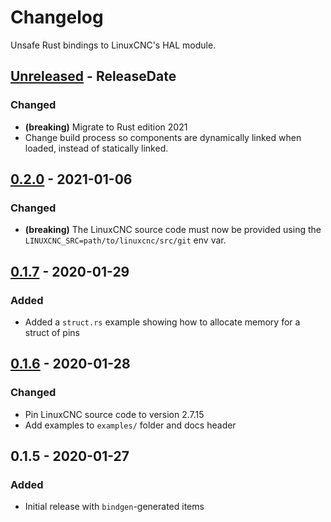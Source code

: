 # Changelog

Unsafe Rust bindings to LinuxCNC's HAL module.

<!-- next-header -->

## [Unreleased] - ReleaseDate

### Changed

- **(breaking)** Migrate to Rust edition 2021
- Change build process so components are dynamically linked when loaded, instead of statically
  linked.

## [0.2.0] - 2021-01-06

### Changed

- **(breaking)** The LinuxCNC source code must now be provided using the
  `LINUXCNC_SRC=path/to/linuxcnc/src/git` env var.

## [0.1.7] - 2020-01-29

### Added

- Added a `struct.rs` example showing how to allocate memory for a struct of pins

## [0.1.6] - 2020-01-28

### Changed

- Pin LinuxCNC source code to version 2.7.15
- Add examples to `examples/` folder and docs header

## 0.1.5 - 2020-01-27

### Added

- Initial release with `bindgen`-generated items

<!-- next-url -->

[unreleased]: https://github.com/jamwaffles/linuxcnc-hal-rs/compare/linuxcnc-hal-sys-v0.2.0...HEAD
[0.2.0]:
  https://github.com/jamwaffles/linuxcnc-hal-rs/compare/linuxcnc-hal-sys-v0.1.7...linuxcnc-hal-sys-v0.2.0
[0.1.7]:
  https://github.com/jamwaffles/linuxcnc-hal-rs/compare/linuxcnc-hal-v0.1.6...linuxcnc-hal-sys-v0.1.7
[0.1.6]:
  https://github.com/jamwaffles/linuxcnc-hal-rs/compare/linuxcnc-hal-v0.1.5...linuxcnc-hal-v0.1.6
